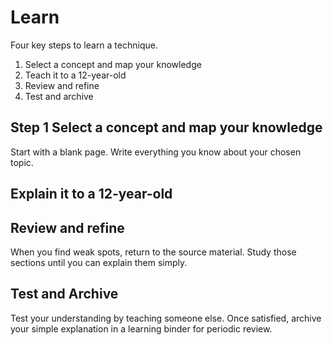 # Learn

Four key steps to learn a technique.

1. Select a concept and map your knowledge
1. Teach it to a 12-year-old
1. Review and refine
1. Test and archive

## Step 1 Select a concept and map your knowledge

Start with a blank page. Write everything you know about your chosen topic.

## Explain it to a 12-year-old

## Review and refine

When you find weak spots, return to the source material. Study those sections
until you can explain them simply.

## Test and Archive

Test your understanding by teaching someone else. Once satisfied, archive your simple
explanation in a learning binder for periodic review.
